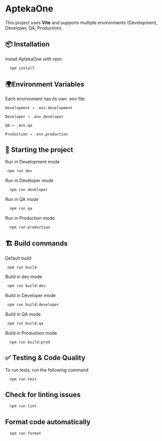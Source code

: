 
# AptekaOne

This project uses **Vite** and supports multiple environments (Development, Developer, QA, Production).  



## 📦 Installation

Install AptekaOne with npm

```bash
  npm install
```
    
## 🌍Environment Variables
Each environment has its own .env file:

`Development → .env.development`

`Developer → .env.developer`

`QA → .env.qa`

`Production → .env.production`

## 🚀 Starting the project

 Run in Development mode

```bash
 npm run dev
```

Run in Developer mode

```bash
  npm run developer
```
Run in QA mode

```bash
  npm run qa
```
Run in Production mode

```bash
  npm run production
```
## 🏗️ Build commands
 Default build

```bash
 npm run build 
```
 Build in dev mode

```bash
 npm run build:dev
```

Build in Developer mode

```bash
 npm run build:developer
```
Build in QA mode

```bash
 npm run build:qa
```
Build in Production mode

```bash
  npm run build:prod 
```
## ✅ Testing & Code Quality

To run tests, run the following command

```bash
  npm run test
```
## Check for linting issues

```bash
  npm run lint
```
## Format code automatically

```bash
  npm run format
```
